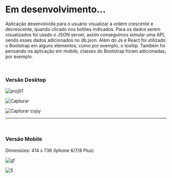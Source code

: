 # Em desenvolvimento...

Aplicação desenvolvida para o usuário visualizar a ordem crescente e decrescente, quando clicado nos botões indicados. Para os dados serem visualizados foi usado o JSON server, assim conseguimos simular uma API, sendo esses dados adicionados no db.json. Além do Js e React foi utilizado o Bootstrap em alguns elementos, como por exemplo, o tooltip. Também foi pensando na aplicação em mobile, classes do Bootstrap foram adicionadas, por exemplo.

<br>
<h3> Versão Desktop </h3>

![proj01](https://user-images.githubusercontent.com/111023661/215293426-03cf590f-d916-449a-bcdc-639f471f27e5.jpg)

![Capturar](https://user-images.githubusercontent.com/111023661/215357058-26261c85-4326-4213-b678-c6912dd9fb3a.JPG)

![Capturar copy](https://user-images.githubusercontent.com/111023661/215357045-5465caf4-9f1b-4f66-9a52-d601dfb46c93.jpg)

<hr><br>

<h3> Versão Mobile </h3>

Dimensões: 414 x 736 (Iphone 6/7/8 Plus)
<br>

![gf](https://user-images.githubusercontent.com/111023661/215293428-2fceee7d-c9a9-4b08-838d-47e04a985fc3.JPG)

![5](https://user-images.githubusercontent.com/111023661/215357313-f2b53f96-9a0b-4c6a-8257-c4dc74de85aa.JPG)



